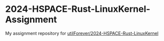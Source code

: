 # 2024-HSPACE-Rust-LinuxKernel-Assignment

My assignment repository for [utilForever/2024-HSPACE-Rust-LinuxKernel](https://github.com/utilForever/2024-HSPACE-Rust-LinuxKernel)
